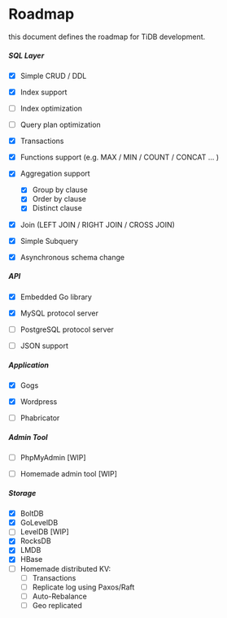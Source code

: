 # Roadmap

this document defines the roadmap for TiDB development.

##### __SQL Layer__  
- [x] Simple CRUD / DDL
- [x] Index support
- [ ] Index optimization
- [ ] Query plan optimization
- [x] Transactions
- [x] Functions support  (e.g. MAX / MIN / COUNT / CONCAT ... )
- [x] Aggregation support
    - [x] Group by clause
    - [x] Order by clause
    - [x] Distinct clause
- [x] Join (LEFT JOIN / RIGHT JOIN / CROSS JOIN)
- [x] Simple Subquery
- [x] Asynchronous schema change


##### __API__  
- [x] Embedded Go library
- [x] MySQL protocol server
- [ ] PostgreSQL protocol server
- [ ] JSON support


##### __Application__  
- [x] Gogs
- [x] Wordpress
- [ ] Phabricator


##### __Admin Tool__  
- [ ] PhpMyAdmin [WIP]
- [ ] Homemade admin tool [WIP]


##### __Storage__  
- [x] BoltDB
- [x] GoLevelDB
- [ ] LevelDB [WIP]
- [x] RocksDB
- [x] LMDB
- [x] HBase
- [ ] Homemade distributed KV:
    - [ ] Transactions
    - [ ] Replicate log using Paxos/Raft
    - [ ] Auto-Rebalance
    - [ ] Geo replicated
